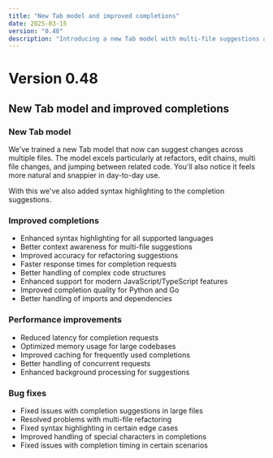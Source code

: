 ```yaml
---
title: "New Tab model and improved completions"
date: 2025-03-15
version: "0.48"
description: "Introducing a new Tab model with multi-file suggestions and syntax highlighting for completions."
---
```


# Version 0.48

## New Tab model and improved completions

### New Tab model

We've trained a new Tab model that now can suggest changes across multiple files. The model excels particularly at refactors, edit chains, multi file changes, and jumping between related code. You'll also notice it feels more natural and snappier in day-to-day use.

With this we've also added syntax highlighting to the completion suggestions.

### Improved completions

* Enhanced syntax highlighting for all supported languages
* Better context awareness for multi-file suggestions
* Improved accuracy for refactoring suggestions
* Faster response times for completion requests
* Better handling of complex code structures
* Enhanced support for modern JavaScript/TypeScript features
* Improved completion quality for Python and Go
* Better handling of imports and dependencies

### Performance improvements

* Reduced latency for completion requests
* Optimized memory usage for large codebases
* Improved caching for frequently used completions
* Better handling of concurrent requests
* Enhanced background processing for suggestions

### Bug fixes

* Fixed issues with completion suggestions in large files
* Resolved problems with multi-file refactoring
* Fixed syntax highlighting in certain edge cases
* Improved handling of special characters in completions
* Fixed issues with completion timing in certain scenarios 
